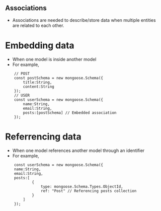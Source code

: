 ## Associations
* Associations are needed to describe/store data when multiple entities are related to each other.
# Embedding data
* When one model is inside another model
* For example,
```
    // POST
    const postSchema = new mongoose.Schema({
        title:String,
        content:String
    });
    // USER
    const userSchema = new mongoose.Schema({
        name:String,
        email:String,
        posts:[postSchema] // Embedded association
    });
```
# Referrencing data
* When one model references another model through an identifier
* For example,
```
    const userSchema = new mongoose.Schema({
    name:String,
    email:String,
    posts:[
            {
                type: mongoose.Schema.Types.ObjectId,
                ref: "Post" // Referencing posts collection
            }
        ]
    });
```
